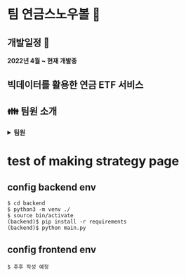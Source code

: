 # 팀 연금스노우볼 :pushpin:
## 개발일정 :triangular_flag_on_post:
<b>2022년 4월 ~ 현재 개발중</b>
##  빅데이터를 활용한 연금 ETF 서비스
## :family: 팀원 소개
<details markdown="1">
<summary><strong>팀원</strong></summary>

* 팀장 문환룡(깃허브이름) [Github](깃허브주소) <br>
    * 적고싶은대로 적어주세용
* 팀원 권성민(kwonja) [Github](https://github.com/kwonja) <br>
    * Frontend Developer
    * ![React](https://img.shields.io/badge/react-%2320232a.svg?style=for-the-badge&logo=react&logoColor=%2361DAFB) ![Figma](https://img.shields.io/badge/figma-%23F24E1E.svg?style=for-the-badge&logo=figma&logoColor=white) ![SASS](https://img.shields.io/badge/SASS-hotpink.svg?style=for-the-badge&logo=SASS&logoColor=white) ![CSS3](https://img.shields.io/badge/css3-%231572B6.svg?style=for-the-badge&logo=css3&logoColor=white)
* 팀원 박태현(깃허브이름) [Github](https://github.com/Evergyu) <br> 
    * 적고싶은대로 적어주세용
* 팀원 김상수(깃허브이름) [Github](https://github.com/maatanyy) <br>
    * 적고싶은대로 적어주세용
    * 적고싶은대로 적어주세용
    * 적고싶은대로 적어주세용
</details>



# test of making strategy page

## config backend env

```
$ cd backend
$ python3 -m venv ./
$ source bin/activate
(backend)$ pip install -r requirements
(backend)$ python main.py
```

## config frontend env
```
$ 추후 작성 예정
```

